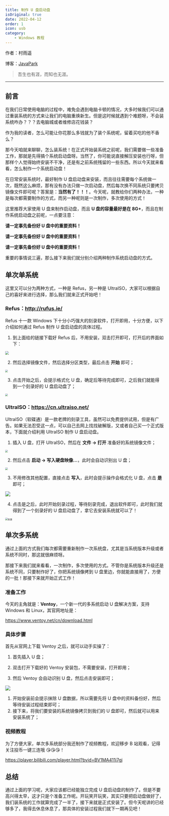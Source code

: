 ```yaml
---
title: 制作 U 盘启动盘
isOriginal: true
date: 2022-04-12
order: 1
icon: usb
category:
    - Windows 教程
---
```


作者：村雨遥

博客：[JavaPark](https://cunyu1943.github.io/JavaPark)

> 吾生也有涯，而知也无涯。

---

## 前言

在我们日常使用电脑的过程中，难免会遇到电脑卡顿的情况，大多时候我们可以通过重装系统的方式来让我们的电脑重焕新生。但是这时候就遇到个难题呀，不会装系统咋办？？？去电脑城或者维修店花钱装？

作为我的读者，怎么可能让你花那么多钱就为了装个系统呢，留着买吃的他不香么？

那今天咱就来聊聊，怎么装系统！在正式开始装系统之前呢，我们需要做一些准备工作，那就是先得搞个系统启动盘呀。当然了，你可能说直接解压安装也行呀，但那样个人觉得始终安装不干净，还是有之前系统残留的一些东西。所以今天就来看看，怎么制作一个系统启动盘！

在日常安装系统时，最好制作 U 盘启动盘来安装，而且往往需要每个系统做一次，既然这么麻烦，那有没有办法只做一次启动盘，然后每次换不同系统只要拷贝镜像文件即可呢？答案是：**当然有了！！！**。今天呢，就教给你们两种办法，一种是每次都需要制作的方式，而另一种呢则是一次制作，多次使用的方式！

这里推荐大家使用 U 盘来制作启动盘，而且 **U 盘的容量最好是在 8G+**，而且在制作系统启动盘之前呢，一点要注意：

**请一定事先备份好 U 盘中的重要资料！**

**请一定事先备份好 U 盘中的重要资料！**

**请一定事先备份好 U 盘中的重要资料！**

重要的事情说三遍，那么接下来我们就分别介绍两种制作系统启动盘的方式。

## 单次单系统

这里又可以分为两种方式，一种是 Refus，另一种是 UltraISO，大家可以根据自己的喜好来进行选择，那么我们就来正式开始吧！

### Refus：http://rufus.ie/

Refus 十一款 Windows 下十分小巧强大的刻录软件，打开即用，十分方便，以下介绍如何通过 Refus 制作 U 盘启动盘的具体过程。

1.  到上面给的链接下载好 Refus 后，不用安装，双击打开即可，打开后的界面如下：

<img src="../../../.vuepress/public/img/windows/20220412-how-to-make-usb-boot-drive/refus.png" style="zoom:67%;" />

2.   然后选择镜像文件，然后选择分区类型，最后点击 **开始** 即可；

<img src="../../../.vuepress/public/img/windows/20220412-how-to-make-usb-boot-drive/iso-select.png" style="zoom:50%;" />

3.   点击开始之后，会提示格式化 U 盘，确定后等待完成即可，之后我们就能得到一个刻录好的 U 盘启动盘了；

<img src="../../../.vuepress/public/img/windows/20220412-how-to-make-usb-boot-drive/upan-remove.png" style="zoom:50%;" />

### UltraISO：https://cn.ultraiso.net/

UltraISO（软碟通）是一款老牌的刻录工具，虽然可以免费提供试用，但是有广告。如果无法忍受这一点，可以自己去网上找找破解版，又或者自己买一个正式版本，下面就介绍利用 UltraISO 制作 U 盘启动盘。

1.  插入 U 盘，打开 UltraISO，然后在 **文件 -> 打开** 准备好的系统镜像文件；

<img src="../../../.vuepress/public/img/windows/20220412-how-to-make-usb-boot-drive/ultraiso.png" style="zoom:50%;" />

2.   然后点击 **启动 -> 写入硬盘映像…**，此时会自动识别出 U 盘；

<img src="../../../.vuepress/public/img/windows/20220412-how-to-make-usb-boot-drive/disk-write.png" style="zoom:50%;" />

3.   不用修改其他配置，直接点击 **写入**，此时会提示操作会格式化 U 盘，点击 **是** 即可；

![](../../../.vuepress/public/img/windows/20220412-how-to-make-usb-boot-drive/continue.png)

4.   点击是之后，此时开始刻录过程，等待刻录完成，退出软件即可，此时我们就得到了一个刻录好的 U 盘启动盘了，拿它去安装系统就可以了！

<img src="../../../.vuepress/public/img/windows/20220412-how-to-make-usb-boot-drive/burn.png" alt="刻录" style="zoom:50%;" />

## 单次多系统

通过上面的方式我们每次都需要重新制作一次系统盘，尤其是当系统版本升级或者系统不同时，那这就很麻烦呀。

那接下来我们就来看看，一次制作，多次使用的方式。不管你是系统版本升级还是系统不同，只要制作好了，你把系统镜像拷到 U 盘里边，你就能直接用了，方便的一批！那接下来就开始正式工作！

### 准备工作

今天的主角就是：**Ventoy**，一个新一代的多系统启动 U 盘解决方案，支持 Windows 和 Linux，其官网地址是：

https://www.ventoy.net/cn/download.html

### 具体步骤

首先从官网上下载 Ventoy 之后，就可以动手实操了：

1.  首先插入 U 盘；
2.  双击打开下载好的 Ventoy 安装包，不需要安装，打开即用；

3.  然后 Ventoy 会自动识别 U 盘，然后点击安装即可；

![](../../../.vuepress/public/img/windows/20220412-how-to-make-usb-boot-drive/ventoy.png)

1.  开始安装前会提示抹除 U 盘数据，所以需要先将 U 盘中的资料备份好，然后等待安装过程结束即可；
2.  接下来，将我们要安装的系统镜像拷贝到我们的 U 盘即可，然后就可以用来安装系统了；

### 视频教程

为了方便大家，单次多系统部分我还制作了视频教程，欢迎移步 B 站观看，记得关注投币一键三连哦 😘😘😘！

https://player.bilibili.com/player.html?bvid=BV1MA411i7gj

## 总结

通过上面的学习呢，大家应该都已经能独立完成 U 盘启动盘的制作了。但是不要高兴得太早，这才只是个准备工作呢。开玩笑开玩笑，其实只要把启动盘做好了，我们装系统的工作就算完成了一半了，接下来就是正式安装了。但今天呢讲的已经够多了，我得去休息休息了，那具体的安装过程我们就下一期再见吧！
